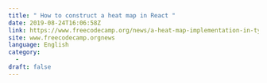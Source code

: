 ```yaml
---
title: " How to construct a heat map in React "
date: 2019-08-24T16:06:58Z
link: https://www.freecodecamp.org/news/a-heat-map-implementation-in-typescript/?utm_medium=RSS&utm_source=news.12bit.vn
site: www.freecodecamp.orgnews
language: English
category:
  -   
draft: false
---
```

